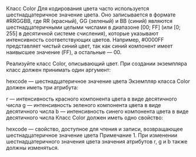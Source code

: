 Класс Color
Для кодирования цвета часто используется шестнадцатеричное значение цвета. Оно записывается в формате #RRGGBB, где RR (красный), GG (зеленый) и BB (синий) являются шестнадцатеричными целыми числами в диапазоне [00; FF] (или [0; 255] в десятичной системе счисления), которые указывают интенсивность соответствующих цветов. Например, #0000FF представляет чистый синий цвет, так как синий компонент имеет наивысшее значение (FF), а остальные — 00.

Реализуйте класс Color, описывающий цвет. При создании экземпляра класс должен принимать один аргумент:

hexcode — шестнадцатеричное значение цвета 
Экземпляр класса Color должен иметь три атрибута:

r — интенсивность красного компонента цвета в виде десятичного числа
g — интенсивность зеленого компонента цвета в виде десятичного числа
b — интенсивность синего компонента цвета в виде десятичного числа
Класс Color должен иметь одно свойство:

hexcode — свойство, доступное для чтения и записи, возвращающее шестнадцатеричное значение цвета
Примечание 1. При изменении шестнадцатеричного значения цвета значения атрибутов r, g и b также должны изменяться.